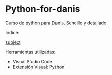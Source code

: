 # Python-for-danis

Curso de python para Danis. Sencillo y detallado

Indice:

[subject](01-Introducción/README.md)

Herramientas utilizadas: 

- Visual Studio Code
- Extensión Visual: Python 


